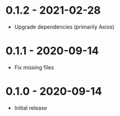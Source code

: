 # 0.1.2 - 2021-02-28

- Upgrade dependencies (primarily Axios)

# 0.1.1 - 2020-09-14

- Fix missing files

# 0.1.0 - 2020-09-14

- Initial release
